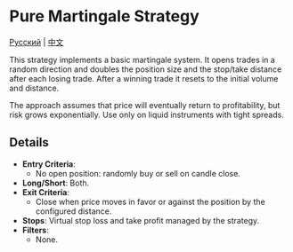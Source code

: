 # Pure Martingale Strategy
[Русский](README_ru.md) | [中文](README_cn.md)

This strategy implements a basic martingale system. It opens trades in a random direction and doubles the position size and the stop/take distance after each losing trade. After a winning trade it resets to the initial volume and distance.

The approach assumes that price will eventually return to profitability, but risk grows exponentially. Use only on liquid instruments with tight spreads.

## Details

- **Entry Criteria**:
  - No open position: randomly buy or sell on candle close.
- **Long/Short**: Both.
- **Exit Criteria**:
  - Close when price moves in favor or against the position by the configured distance.
- **Stops**: Virtual stop loss and take profit managed by the strategy.
- **Filters**:
  - None.
